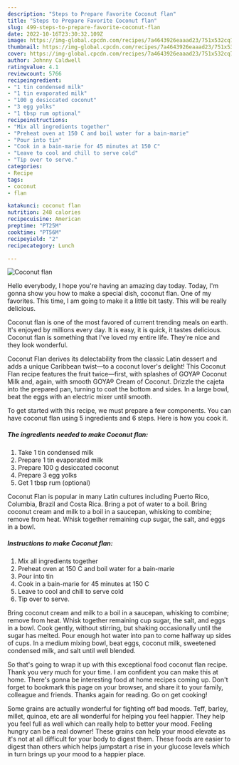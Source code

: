 ```yaml
---
description: "Steps to Prepare Favorite Coconut flan"
title: "Steps to Prepare Favorite Coconut flan"
slug: 499-steps-to-prepare-favorite-coconut-flan
date: 2022-10-16T23:30:32.109Z
image: https://img-global.cpcdn.com/recipes/7a4643926eaaad23/751x532cq70/coconut-flan-recipe-main-photo.jpg
thumbnail: https://img-global.cpcdn.com/recipes/7a4643926eaaad23/751x532cq70/coconut-flan-recipe-main-photo.jpg
cover: https://img-global.cpcdn.com/recipes/7a4643926eaaad23/751x532cq70/coconut-flan-recipe-main-photo.jpg
author: Johnny Caldwell
ratingvalue: 4.1
reviewcount: 5766
recipeingredient:
- "1 tin condensed milk"
- "1 tin evaporated milk"
- "100 g desiccated coconut"
- "3 egg yolks"
- "1 tbsp rum optional"
recipeinstructions:
- "Mix all ingredients together"
- "Preheat oven at 150 C and boil water for a bain-marie"
- "Pour into tin"
- "Cook in a bain-marie for 45 minutes at 150 C"
- "Leave to cool and chill to serve cold"
- "Tip over to serve."
categories:
- Recipe
tags:
- coconut
- flan

katakunci: coconut flan 
nutrition: 248 calories
recipecuisine: American
preptime: "PT25M"
cooktime: "PT56M"
recipeyield: "2"
recipecategory: Lunch

---
```



![Coconut flan](https://img-global.cpcdn.com/recipes/7a4643926eaaad23/751x532cq70/coconut-flan-recipe-main-photo.jpg)

Hello everybody, I hope you're having an amazing day today. Today, I'm gonna show you how to make a special dish, coconut flan. One of my favorites. This time, I am going to make it a little bit tasty. This will be really delicious.

Coconut flan is one of the most favored of current trending meals on earth. It's enjoyed by millions every day. It is easy, it is quick, it tastes delicious. Coconut flan is something that I've loved my entire life. They're nice and they look wonderful.

Coconut Flan derives its delectability from the classic Latin dessert and adds a unique Caribbean twist—to a coconut lover&#39;s delight! This Coconut Flan recipe features the fruit twice—first, with splashes of GOYA® Coconut Milk and, again, with smooth GOYA® Cream of Coconut. Drizzle the cajeta into the prepared pan, turning to coat the bottom and sides. In a large bowl, beat the eggs with an electric mixer until smooth.


To get started with this recipe, we must prepare a few components. You can have coconut flan using 5 ingredients and 6 steps. Here is how you cook it.

<!--inarticleads1-->

##### The ingredients needed to make Coconut flan:

1. Take 1 tin condensed milk
1. Prepare 1 tin evaporated milk
1. Prepare 100 g desiccated coconut
1. Prepare 3 egg yolks
1. Get 1 tbsp rum (optional)


Coconut Flan is popular in many Latin cultures including Puerto Rico, Columbia, Brazil and Costa Rica. Bring a pot of water to a boil. Bring coconut cream and milk to a boil in a saucepan, whisking to combine; remove from heat. Whisk together remaining cup sugar, the salt, and eggs in a bowl. 

<!--inarticleads2-->

##### Instructions to make Coconut flan:

1. Mix all ingredients together
1. Preheat oven at 150 C and boil water for a bain-marie
1. Pour into tin
1. Cook in a bain-marie for 45 minutes at 150 C
1. Leave to cool and chill to serve cold
1. Tip over to serve.


Bring coconut cream and milk to a boil in a saucepan, whisking to combine; remove from heat. Whisk together remaining cup sugar, the salt, and eggs in a bowl. Cook gently, without stirring, but shaking occasionally until the sugar has melted. Pour enough hot water into pan to come halfway up sides of cups. In a medium mixing bowl, beat eggs, coconut milk, sweetened condensed milk, and salt until well blended. 

So that's going to wrap it up with this exceptional food coconut flan recipe. Thank you very much for your time. I am confident you can make this at home. There's gonna be interesting food at home recipes coming up. Don't forget to bookmark this page on your browser, and share it to your family, colleague and friends. Thanks again for reading. Go on get cooking!

Some grains are actually wonderful for fighting off bad moods. Teff, barley, millet, quinoa, etc are all wonderful for helping you feel happier. They help you feel full as well which can really help to better your mood. Feeling hungry can be a real downer! These grains can help your mood elevate as it's not at all difficult for your body to digest them. These foods are easier to digest than others which helps jumpstart a rise in your glucose levels which in turn brings up your mood to a happier place.
